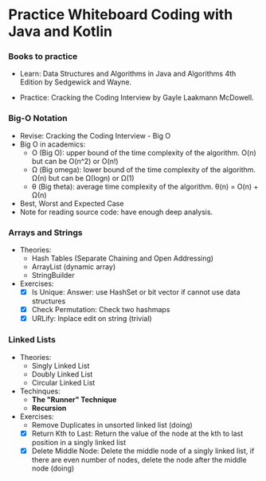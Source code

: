 # Practice Whiteboard Coding with Java and Kotlin

### Books to practice   
- Learn: Data Structures and Algorithms in Java and Algorithms 4th Edition by Sedgewick and Wayne.

- Practice: Cracking the Coding Interview by Gayle Laakmann McDowell.

### Big-O Notation
- Revise: Cracking the Coding Interview - Big O
- Big O in academics:
    - O (Big O): upper bound of the time complexity of the algorithm. O(n) but can be O(n^2) or O(n!)
    - Ω (Big omega): lower bound of the time complexity of the algorithm. Ω(n) but can be Ω(logn) or Ω(1)
    - θ (Big theta): average time complexity of the algorithm. θ(n) = O(n) + Ω(n)
- Best, Worst and Expected Case
- Note for reading source code: have enough deep analysis.
### Arrays and Strings
- Theories:
    - Hash Tables (Separate Chaining and Open Addressing)
    - ArrayList (dynamic array)
    - StringBuilder
- Exercises:
    - [x] Is Unique: Answer: use HashSet or bit vector if cannot use data structures
    - [x] Check Permutation: Check two hashmaps
    - [x] URLify: Inplace edit on string (trivial)
### Linked Lists 
- Theories:
    - Singly Linked List
    - Doubly Linked List
    - Circular Linked List
- Techinques:
    - **The "Runner" Technique**
    - **Recursion**
- Exercises:
    - Remove Duplicates in unsorted linked list (doing)
    - [x] Return Kth to Last: Return the value of the node at the kth to last position in a singly linked list
    - [x] Delete Middle Node: Delete the middle node of a singly linked list, if there are even number of nodes, delete the node after the middle node (doing)